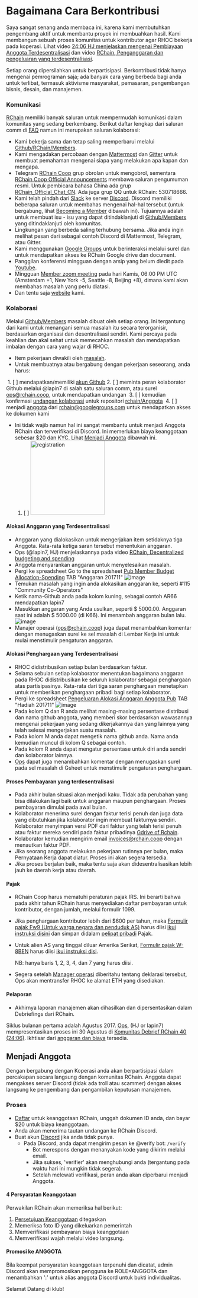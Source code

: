 # Bagaimana Cara Berkontribusi

Saya sangat senang anda membaca ini, karena kami membutuhkan pengembang aktif untuk membantu proyek ini membuahkan hasil.
Kami membangun sebuah proses komunitas untuk kontributor agar RHOC bekerja pada koperasi. Lihat video [24:06 HJ menjelaskan mengenai Pembiayaan Anggota Terdesentralisasi](https://www.youtube.com/watch?v=7Li4g4qDF6M&t=1486s) dan video [RChain, Penganggaran dan pengeluaran yang terdesentralisasi](https://www.youtube.com/watch?v=m6xiTWbEdpA).

Setiap orang dipersilahkan untuk berpartisipasi. Berkontribusi tidak hanya mengenai pemrograman saja; ada banyak cara yang berbeda bagi anda untuk terlibat, termasuk aktivisme masyarakat, pemasaran, pengembangan bisnis, desain, dan manajemen.

### Komunikasi

[RChain](https://rchain.coop) memiliki banyak saluran untuk mempermudah komunikasi dalam komunitas yang sedang berkembang. Berikut daftar lengkap dari saluran comm di [FAQ](https://github.com/rchain/reference/blob/master/faq.md) namun ini merupakan saluran kolaborasi:
- Kami bekerja sama dan tetap saling memperbarui melalui [Github/RChain/Members](https://github.com/rchain/Members).
- Kami mengadakan percobaan dengan [Mattermost](https://rchain.divvydao.net/community/channels/town-square) dan [Gitter](https://gitter.im/rchain/Rholang) untuk membuat pemahaman mengenai siapa yang melakukan apa kapan dan mengapa.
- Telegram [RChain Coop](https://t.me/rchain_coop) grup obrolan untuk mengobrol, sementara [RChain Coop Official Announcements](https://t.me/rchain_official) membawa saluran pengumuman resmi. Untuk pembicara bahasa China ada grup [RChain_Official_Chat_CN](https://t.me/RChain_Official_Chat_CN). Ada juga grup QQ untuk RChain: 530718666.
- Kami telah pindah dari [Slack](https://ourchain.slack.com/messages?) ke server [Discord](https://discord.gg/fvY8qhx). Discord memiliki beberapa saluran untuk membahas mengenai hal-hal tersebut (untuk bergabung, lihat [Becoming a Member](#becoming-a-member) dibawah ini). Tujuannya adalah untuk membuat isu - isu yang dapat ditindaklanjuti di [Github/Members](https://github.com/rchain/Members/) yang ditindaklanjuti oleh komunitas.
- Lingkungan yang berbeda saling terhubung bersama. Jika anda ingin melihat pesan dari sebagai contoh Discord di Mattermost, Telegram, atau Gitter.
- Kami menggunakan [Google Groups](https://groups.google.com/forum/#!forum/rchain) untuk berinteraksi melalui surel dan untuk mendapatkan akses ke RChain Google drive dan document.
- Panggilan konferensi mingguan dengan arsip yang belum diedit pada [Youtube](https://www.youtube.com/channel/UCSS3jCffMiz574_q64Ukj_w).
- Mingguan [Member zoom meeting](https://zoom.us/s/197490909) pada hari Kamis, 06:00 PM UTC (Amsterdam +1, New York -5, Seattle -8, Beijing +8), dimana kami akan membahas masalah yang perlu diatasi.
- Dan tentu saja [website](https://rchain.coop) kami.

### Kolaborasi

Melalui [Github/Members](https://github.com/rchain/Members/) masalah dibuat oleh setiap orang. Ini tergantung dari kami untuk menangani semua masalah itu secara terorganisir, berdasarkan organisasi dan desentralisasi sendiri. Kami percaya pada keahlian dan akal sehat untuk memecahkan masalah dan mendapatkan imbalan dengan cara yang wajar di RHOC.

- Item pekerjaan diwakili oleh [masalah](https://github.com/rchain/Members/issues/).
- Untuk membuatnya atau bergabung dengan pekerjaan seseorang, anda harus:

  1. [ ] mendapatkan/memiliki [akun Github](https://github.com/rchain/Members)
  2. [ ] meminta peran kolaborator Github melalui @lapin7 di salah satu saluran comm, atau surel [ops@rchain.coop](ops@rchain.coop), untuk mendapatkan undangan
  3. [ ] kemudian konfirmasi [undangan kolaborasi](https://github.com/rchain/Members/invitations) untuk repositori [rchain/Anggota](https://github.com/rchain/Members)
  4. [ ] menjadi [anggota](https://groups.google.com/forum/#!pendingmember/rchain/join) dari rchain@googlegroups.com untuk mendapatkan akses ke dokumen kami

- Ini tidak wajib namun hal ini sangat membantu untuk menjadi Anggota RChain dan terverifikasi di Discord. Ini memerlukan biaya keanggotaan sebesar $20 dan KYC. Lihat [Menjadi Anggota](#becoming-a-member) dibawah ini.
   1. [ ] <img src="https://user-images.githubusercontent.com/1913335/32598353-e489f158-c539-11e7-9656-4bcbb55718d2.png" alt="registration" width="200" />
  <!-- 2. [ ] Ini merupakan saluran #bounties di Discord:
  ![image](https://user-images.githubusercontent.com/1913335/32598502-3f0ddc98-c53a-11e7-85e9-f95fc799dede.png) -->

#### Alokasi Anggaran yang Terdesentralisasi
- Anggaran yang dialokasikan untuk mengerjakan item setidaknya tiga Anggota. Rata-rata ketiga saran tersebut menentukan anggaran.
- Ops (@lapin7, HJ) menjelaskannya pada video [RChain, Decentralized budgeting and spending](https://www.youtube.com/watch?v=m6xiTWbEdpA)
- Anggota menyarankan anggaran untuk menyelesaikan masalah.
- Pergi ke spreadsheet Go to the spreadsheet [Pub Member Budget Allocation-Spending](https://docs.google.com/spreadsheets/d/1uxuxx8YN17KCIWcH1cUoGuSm2hAnIya2iAc6wxoaq1o/edit#gid=634479823) TAB "Anggaran 201711"
![image](https://user-images.githubusercontent.com/1913335/32597438-01a23d84-c537-11e7-916e-c9f12df80480.png)
- Temukan masalah yang ingin anda alokasikan anggaran ke, seperti #115 "Community Co-Operators"
- Ketik nama-Github anda pada kolom kuning, sebagai contoh AR66 mendapatkan lapin7
- Masukkan anggaran yang Anda usulkan, seperti $ 5000.00. Anggaran saat ini adalah $ 5000.00 (di K66). Ini menambah anggaran bulan lalu.
![image](https://user-images.githubusercontent.com/1913335/32597751-ed21061e-c537-11e7-9a0b-c9cccc48bc86.png)
- Manajer operasi ([ops@rchain.coop](ops@rchain.coop)) juga dapat menambahkan komentar dengan menugaskan surel ke sel masalah di Lembar Kerja ini untuk mulai menstimulir pengaturan anggaran.

#### Alokasi Penghargaan yang Terdesentralisasi
- RHOC didistribusikan setiap bulan berdasarkan faktur.
- Selama sebulan setiap kolaborator menentukan bagaimana anggaran pada RHOC didistribusikan ke seluruh kolaborator sebagai penghargaan atas partisipasinya. Rata-rata dari tiga saran penghargaan menetapkan untuk memberikan penghargaan pribadi bagi setiap kolaborator.
- Pergi ke spreadsheet [Pengeluaran Alokasi Anggaran Anggota Pub](https://docs.google.com/spreadsheets/d/1uxuxx8YN17KCIWcH1cUoGuSm2hAnIya2iAc6wxoaq1o/edit#gid=634479823) TAB "Hadiah 201711"
![image](https://user-images.githubusercontent.com/1913335/32599161-f91d53f6-c53b-11e7-9ee8-8b31733b98fb.png)
- Pada kolom Q dan R anda melihat masing-masing persentase distribusi dan nama github anggota, yang memberi skor berdasarkan wawasannya mengenai pekerjaan yang sedang dikerjakannya dan yang lainnya yang telah selesai mengerjakan suatu masalah.
- Pada kolom M anda dapat mengetik nama github anda. Nama anda kemudian muncul di kolom Q sebagai contoh.
- Pada kolom R anda dapat mengatur persentase untuk diri anda sendiri dan kolaborator lainnya.
- [Ops](ops@rchain.coop) dapat juga menambahkan komentar dengan menugaskan surel pada sel masalah di Gsheet untuk menstimulir pengaturan penghargaan.

#### Proses Pembayaran yang terdesentralisasi
- Pada akhir bulan situasi akan menjadi kaku. Tidak ada perubahan yang bisa dilakukan lagi baik untuk anggaran maupun penghargaan. Proses pembayaran dimulai pada awal bulan.
- Kolaborator menerima surel dengan faktur terisi penuh dan juga data yang dibutuhkan jika kolaborator ingin membuat fakturnya sendiri. Kolaborator menyimpan versi PDF dari faktur yang telah terisi penuh atau faktur mereka sendiri pada faktur pribadinya [Gdrive of Rchain](https://drive.google.com/drive/folders/0B5I9qM5f_1cfeUZoV01EYjdmOEE).
- Kolaborator kemudian mengirim email [invoices@rchain.coop](invoices@rchain.coop) dengan menautkan faktur PDF.
- Jika seorang anggota melakukan pekerjaan rutinnya per bulan, maka Pernyataan Kerja dapat diatur. Proses ini akan segera tersedia.
- Jika proses berjalan baik, maka tentu saja akan didesentralisasikan lebih jauh ke daerah kerja atau daerah.

#### Pajak
- RChain Coop harus mematuhi peraturan pajak IRS. Ini berarti bahwa pada akhir tahun RChain harus menyediakan daftar pembayaran untuk kontributor, dengan jumlah, melalui formulir 1099.
- Jika penghargaan kontributor lebih dari $600 per tahun, maka [Formulir pajak Fw9 (Untuk warga negara dan penduduk AS)](https://www.irs.gov/pub/irs-pdf/fw9.pdf) harus diisi [ikui instruksi disini](https://www.irs.gov/instructions/iw9/index.html) dan simpan didalam [pelipat pribadi](https://drive.google.com/drive/folders/0B5I9qM5f_1cfeUZoV01EYjdmOEE) Pajak.
- Untuk alien AS yang tinggal diluar Amerika Serikat, [Formulir pajak W-8BEN](https://www.irs.gov/pub/irs-pdf/fw8ben.pdf) harus diisi [ikui instruksi disi](https://www.irs.gov/instructions/iw8ben).

     NB: hanya baris 1, 2, 3, 4, dan 7 yang harus diisi.
- Segera setelah [Manager operasi](ops@rchain.coop) diberitahu tentang deklarasi tersebut, Ops akan mentransfer RHOC ke alamat ETH yang disediakan.

#### Pelaporan
- Akhirnya laporan manajemen akan dihasilkan dan dipersentasikan dalam Debriefings dari RChain.

Siklus bulanan pertama adalah Agustus 2017. [Ops](ops@rchain.coop), (HJ or lapin7) mempresentasikan proses ini 30 Agustus di
[Komunitas Debrief RChain 40 (24:06)](https://www.youtube.com/watch?v=7Li4g4qDF6M&t=1486s). Ikhtisar dari [anggaran dan biaya](https://docs.google.com/spreadsheets/d/1uxuxx8YN17KCIWcH1cUoGuSm2hAnIya2iAc6wxoaq1o/edit#gid=1751357908) tersedia.

## Menjadi Anggota

Dengan bergabung dengan Koperasi anda akan berpartisipasi dalam percakapan secara langsung dengan komunitas RChain. Anggota dapat mengakses server Discord (tidak ada troll atau scammer) dengan akses langsung ke pengembang dan pengambilan keputusan manajemen.

### Proses

- [Daftar](https://member.rchain.coop/#/sign-up) untuk keanggotaan RChain, unggah dokumen ID anda, dan bayar $20 untuk biaya keanggotaan.
- Anda akan menerima tautan undangan ke RChain Discord.
- Buat akun [Discord](https://discordapp.com/) jika anda tidak punya.
  - Pada Discord, anda dapat mengirim pesan ke @verify bot:
   ```/verify```
     - Bot merespons dengan menanyakan kode yang dikirim melalui email.
     - Jika sukses, 'verifier' akan menghubungi anda (tergantung pada waktu hari ini mungkin tidak segera).
     - Setelah melewati verifikasi, peran anda akan diperbarui menjadi Anggota.

#### 4 Persyaratan Keanggotaan

Perwakilan RChain akan memeriksa hal berikut:
1. [Persetujuan Keanggotaan](https://github.com/rchain/legaldocs/blob/master/Coop%20Membership%20Agreement.pdf) ditegaskan
2. Memeriksa foto ID yang dikeluarkan pemerintah
3. Memverifikasi pembayaran biaya keanggotaan
4. Memverifikasi wajah melalui video langsung.

#### Promosi ke ANGGOTA

Bila keempat persyaratan keanggotaan terpenuhi dan dicatat, admin Discord akan mempromosikan pengguna ke ROLE=ANGGOTA dan menambahkan ':' untuk alias anggota Discord untuk bukti individualitas.

Selamat Datang di klub!
